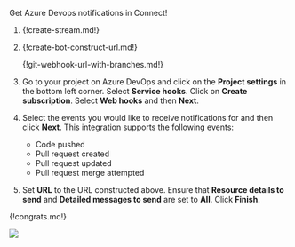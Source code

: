 Get Azure Devops notifications in Connect!

1. {!create-stream.md!}

1. {!create-bot-construct-url.md!}

    {!git-webhook-url-with-branches.md!}

1. Go to your project on Azure DevOps and click on the **Project
   settings** in the bottom left corner. Select **Service
   hooks**. Click on **Create subscription**. Select **Web hooks** and
   then **Next**.

1. Select the events you would like to receive notifications for and
   then click **Next**. This integration supports the following
   events:
    * Code pushed
    * Pull request created
    * Pull request updated
    * Pull request merge attempted

1. Set **URL** to the URL constructed above. Ensure that **Resource
   details to send** and **Detailed messages to send** are set to
   **All**. Click **Finish**.

{!congrats.md!}

![](/static/images/integrations/azuredevops/001.png)
